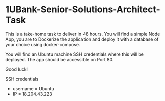 # 1UBank-Senior-Solutions-Architect-Task

This is a take-home task to deliver in 48 hours.
You will find a simple Node App, you are to Dockerize the application and deploy it with a database of your choice using docker-compose.

You will find an Ubuntu machine SSH credentials where this will be deployed.
The app should be accessible on Port 80.

Good luck!

SSH credentials

- username = Ubuntu
- IP = 18.204.43.223
  
